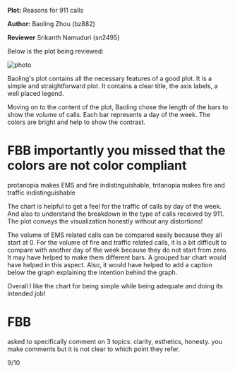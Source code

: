 __Plot:__ Reasons for 911 calls

__Author:__  Baoling Zhou (bz882)

__Reviewer__ Srikanth Namuduri (sn2495)


Below is the plot being reviewed:

![photo](https://github.com/srikanth261/PUI2017_bz882/blob/master/HW8_bz882/911_calls.png)

Baoling's plot contains all the necessary features of a good plot. It is a simple and straightforward plot.
It contains a clear title, the axis labels, a well placed legend.

Moving on to the content of the plot, Baoling chose the length of the bars to show the volume of calls. Each bar represents a day 
of the week. The colors are bright and help to show the contrast.

# FBB importantly you missed that the colors are not color compliant
protanopia makes EMS and fire indistinguishable, tritanopia makes fire and traffic indistinguishable

The chart is helpful to get a feel for the traffic of calls by day of the week. And also to understand the breakdown in the type of calls received by 911. The plot conveys the visualization honestly without any distortions!

The volume of EMS related calls can be compared easily because they all start at 0. For the volume of fire and traffic related calls, it is a bit difficult to compare with another day of the week because they do not start from zero. It may have helped to make them different bars. A grouped bar chart would have helped in this aspect. Also, it would have helped to add a caption below the graph explaining the intention behind the graph. 

Overall I like the chart for being simple while being adequate and doing its intended job!

# FBB 
asked to specifically comment on 3 topics:
clarity, esthetics, honesty. you make comments but it is not clear to which point they refer.

9/10
